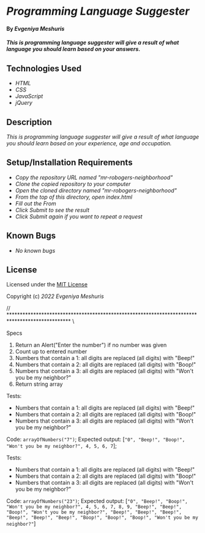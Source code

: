 # _Programming Language Suggester_

#### By _**Evgeniya Meshuris**_

#### _This is programming language suggester will give a result of what language you should learn based on your answers._

## Technologies Used

* _HTML_
* _CSS_
* _JavaScript_
* _jQuery_

## Description

_This is programming language suggester will give a result of what language you should learn based on your experience, age and occupation._

## Setup/Installation Requirements

* _Copy the repository URL named "mr-robogers-neighborhood"_
* _Clone the copied repository to your computer_
* _Open the cloned directory named "mr-robogers-neighborhood"_
* _From the top of this directory, open index.html_
* _Fill out the From_
* _Click Submit to see the result_
* _Click Submit again if you want to repeat a request_

## Known Bugs

* _No known bugs_

## License

Licensed under the [MIT License](LICENSE)

Copyright (c) _2022_ _Evgeniya Meshuris_

// *********************************************************************************************** \\

Specs

1. Return an Alert("Enter the number") if no number was given
1. Count up to entered number
1. Numbers that contain a 1: all digits are replaced (all digits) with "Beep!"
1. Numbers that contain a 2: all digits are replaced (all digits) with "Boop!"
1. Numbers that contain a 3: all digits are replaced (all digits) with "Won't you be my neighbor?"
1. Return string array

Tests: 

* Numbers that contain a 1: all digits are replaced (all digits) with "Beep!"
* Numbers that contain a 2: all digits are replaced (all digits) with "Boop!"
* Numbers that contain a 3: all digits are replaced (all digits) with "Won't you be my neighbor?"

Code: `arrayOfNumbers("7")`; 
Expected output: [`"0", "Beep!", "Boop!", "Won't you be my neighbor?", 4, 5, 6, 7`];

Tests: 

  * Numbers that contain a 1: all digits are replaced (all digits) with "Beep!"
  * Numbers that contain a 2: all digits are replaced (all digits) with "Boop!"
  * Numbers that contain a 3: all digits are replaced (all digits) with "Won't you be my neighbor?"

Code: `arrayOfNumbers("23")`; 
Expected output: [`"0", "Beep!", "Boop!", "Won't you be my neighbor?", 4, 5, 6, 7, 8, 9, "Beep!", "Beep!", "Boop!", "Won't you be my neighbor?", "Beep!", "Beep!", "Beep!", "Beep!", "Beep!", "Beep!", "Boop!", "Boop!", "Boop!", "Won't you be my neighbor?"`]
